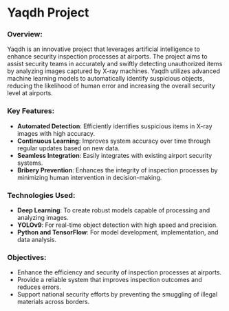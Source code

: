 # Yaqdh Project

### Overview:
Yaqdh is an innovative project that leverages artificial intelligence to enhance security inspection processes at airports. The project aims to assist security teams in accurately and swiftly detecting unauthorized items by analyzing images captured by X-ray machines. Yaqdh utilizes advanced machine learning models to automatically identify suspicious objects, reducing the likelihood of human error and increasing the overall security level at airports.

### Key Features:
- **Automated Detection**: Efficiently identifies suspicious items in X-ray images with high accuracy.
- **Continuous Learning**: Improves system accuracy over time through regular updates based on new data.
- **Seamless Integration**: Easily integrates with existing airport security systems.
- **Bribery Prevention**: Enhances the integrity of inspection processes by minimizing human intervention in decision-making.

### Technologies Used:
- **Deep Learning**: To create robust models capable of processing and analyzing images.
- **YOLOv9**: For real-time object detection with high speed and precision.
- **Python and TensorFlow**: For model development, implementation, and data analysis.

### Objectives:
- Enhance the efficiency and security of inspection processes at airports.
- Provide a reliable system that improves inspection outcomes and reduces errors.
- Support national security efforts by preventing the smuggling of illegal materials across borders.
